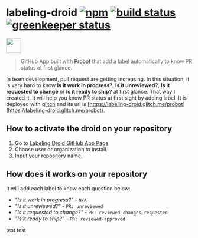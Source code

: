 [npm badge]: https://badge.fury.io/js/labeling-droid.svg
[npm url]:   https://badge.fury.io/js/labeling-droid
[build badge]: https://travis-ci.org/sotayamashita/labeling-droid.svg?branch=master
[build url]:   https://travis-ci.org/sotayamashita/labeling-droid
[greenkeeper badge]: https://badges.greenkeeper.io/sotayamashita/labeling-droid.svg
[greenkeeper url]:   https://greenkeeper.io/

# labeling-droid [![npm][npm badge]][npm url] [![build status][build badge]][build url] [![greenkeeper status][greenkeeper badge]][greenkeeper url]

<p>
  <a href="https://www.patreon.com/bePatron?u=6995574" target="_blank">
    <img src="https://c5.patreon.com/external/logo/become_a_patron_button.png" height="40px" />
  </a>
</p>

> GitHub App built with [Probot](https://github.com/probot/probot) that add a label automatically to know PR status at first glance.

In team development, pull request are getting increasing. In this situation, it is very hard to know **Is it work in progress?**, **Is it unreviewed?**, **Is it requested to change** or **Is it ready to ship?** at first glance. That way I created it. It will help you know PR status at first sight by adding label. It is deployed with [glitch](https://glitch.com) and its url is [https://labeling-droid.glitch.me/probot](https://labeling-droid.glitch.me/probot).

## How to activate the droid on your repository

1. Go to [Labeling Droid GitHub App Page](https://github.com/apps/labeling-droid)
1. Choose user or organization to install.
1. Input your repository name.

## How does it works on your repository

It will add each label to know each question below:

- _"Is it work in progress?"_ - `N/A`
- _"Is it unreviewed?"_ - `PR: unreviewed`
- _"Is it requested to change?"_ - `PR: reviewed-changes-requested`
- _"Is it ready to ship?"_ - `PR: reviewed-approved`

test
test
